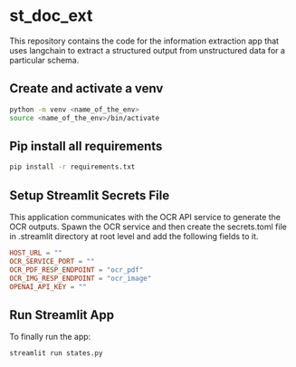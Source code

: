 # st_doc_ext

This repository contains the code for the information extraction app that uses langchain
to extract a structured output from unstructured data for a particular schema.


## Create and activate a venv
```bash
python -m venv <name_of_the_env>
source <name_of_the_env>/bin/activate
```


## Pip install all requirements

```bash
pip install -r requirements.txt
```

## Setup Streamlit Secrets File

This application communicates with the OCR API service to generate the OCR outputs. Spawn the OCR service and then create the secrets.toml file in .streamlit directory at root level and add the following fields to it.

```toml
HOST_URL = ""
OCR_SERVICE_PORT = ""
OCR_PDF_RESP_ENDPOINT = "ocr_pdf"
OCR_IMG_RESP_ENDPOINT = "ocr_image"
OPENAI_API_KEY = ""
```

## Run Streamlit App

To finally run the app:

```bash
streamlit run states.py
```


